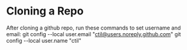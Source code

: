 Cloning a Repo
==============
After cloning a github repo, run these commands to set username and email:
	git config --local user.email "ctil@users.noreply.github.com"
	git config --local user.name "ctil"
